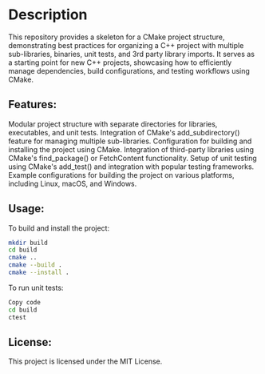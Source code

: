 # Description

This repository provides a skeleton for a CMake project structure, demonstrating best practices for organizing a C++ project with multiple sub-libraries, binaries, unit tests, and 3rd party library imports. It serves as a starting point for new C++ projects, showcasing how to efficiently manage dependencies, build configurations, and testing workflows using CMake.

## Features:

Modular project structure with separate directories for libraries, executables, and unit tests.
Integration of CMake's add_subdirectory() feature for managing multiple sub-libraries.
Configuration for building and installing the project using CMake.
Integration of third-party libraries using CMake's find_package() or FetchContent functionality.
Setup of unit testing using CMake's add_test() and integration with popular testing frameworks.
Example configurations for building the project on various platforms, including Linux, macOS, and Windows.

## Usage:

To build and install the project:

```bash
mkdir build
cd build
cmake ..
cmake --build .
cmake --install .
```

To run unit tests:

```bash
Copy code
cd build
ctest
```

## License:

This project is licensed under the MIT License.
